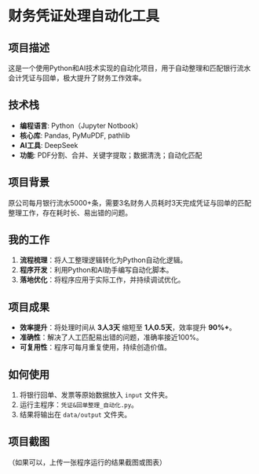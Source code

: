 # 财务凭证处理自动化工具

## 项目描述
这是一个使用Python和AI技术实现的自动化项目，用于自动整理和匹配银行流水会计凭证与回单，极大提升了财务工作效率。

## 技术栈
- **编程语言**: Python（Jupyter Notbook）
- **核心库**: Pandas, PyMuPDF, pathlib
- **AI工具**: DeepSeek
- **功能**: PDF分割、合并、关键字提取；数据清洗；自动化匹配

## 项目背景
原公司每月银行流水5000+条，需要3名财务人员耗时3天完成凭证与回单的匹配整理工作，存在耗时长、易出错的问题。

## 我的工作
1.  **流程梳理**：将人工整理逻辑转化为Python自动化逻辑。
2.  **程序开发**：利用Python和AI助手编写自动化脚本。
3.  **落地优化**：将程序应用于实际工作，并持续调试优化。

## 项目成果
- **效率提升**：将处理时间从 **3人3天** 缩短至 **1人0.5天**，效率提升 **90%+**。
- **准确性**：解决了人工匹配易出错的问题，准确率接近100%。
- **可复用性**：程序可每月重复使用，持续创造价值。

## 如何使用
1.  将银行回单、发票等原始数据放入 `input` 文件夹。
2.  运行主程序：`凭证&回单整理_自动化.py`。
3.  结果将输出在 `data/output` 文件夹。

## 项目截图
（如果可以，上传一张程序运行的结果截图或图表）

